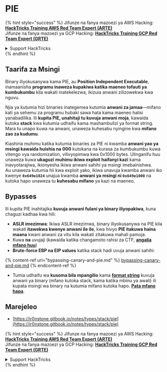# PIE

{% hint style="success" %}
Jifunze na fanya mazoezi ya AWS Hacking:<img src="/.gitbook/assets/arte.png" alt="" data-size="line">[**HackTricks Training AWS Red Team Expert (ARTE)**](https://training.hacktricks.xyz/courses/arte)<img src="/.gitbook/assets/arte.png" alt="" data-size="line">\
Jifunze na fanya mazoezi ya GCP Hacking: <img src="/.gitbook/assets/grte.png" alt="" data-size="line">[**HackTricks Training GCP Red Team Expert (GRTE)**<img src="/.gitbook/assets/grte.png" alt="" data-size="line">](https://training.hacktricks.xyz/courses/grte)

<details>

<summary>Support HackTricks</summary>

* Angalia [**mpango wa usajili**](https://github.com/sponsors/carlospolop)!
* **Jiunge na** 💬 [**kikundi cha Discord**](https://discord.gg/hRep4RUj7f) au [**kikundi cha telegram**](https://t.me/peass) au **tufuatilie** kwenye **Twitter** 🐦 [**@hacktricks\_live**](https://twitter.com/hacktricks\_live)**.**
* **Shiriki mbinu za hacking kwa kuwasilisha PRs kwa** [**HackTricks**](https://github.com/carlospolop/hacktricks) na [**HackTricks Cloud**](https://github.com/carlospolop/hacktricks-cloud) github repos.

</details>
{% endhint %}

## Taarifa za Msingi

Binary iliyokusanywa kama PIE, au **Position Independent Executable**, inamaanisha **programu inaweza kupakiwa katika maeneo tofauti ya kumbukumbu** kila wakati inatekelezwa, ikizuia anwani zilizowekwa kwa nguvu.

Njia ya kutumia hizi binaries inategemea kutumia **anwani za jamaa**—mifano kati ya sehemu za programu hubaki sawa hata kama maeneo halisi yanabadilika. Ili **kupita PIE, unahitaji tu kuvuja anwani moja**, kawaida kutoka **stack** kwa kutumia udhaifu kama mashambulizi ya format string. Mara tu unapo kuwa na anwani, unaweza kuhesabu nyingine kwa **mifano zao za kudumu**.

Kiashiria muhimu katika kutumia binaries za PIE ni kwamba **anwani yao ya msingi kawaida huishia na 000** kutokana na kurasa za kumbukumbu kuwa vitengo vya randomization, vilivyopimwa kwa 0x1000 bytes. Ulinganifu huu unaweza kuwa **ukaguzi muhimu ikiwa exploit haifanyi kazi** kama inavyotarajiwa, ikionyesha ikiwa anwani sahihi ya msingi imebainishwa.\
Au unaweza kutumia hii kwa exploit yako, ikiwa unavuja kwamba anwani iko kwenye **`0x649e1024`** unajua kwamba **anwani ya msingi ni `0x649e1000`** na kutoka hapo unaweza tu **kuhesabu mifano** ya kazi na maeneo.

## Bypasses

Ili kupita PIE inahitajika **kuvuja anwani fulani ya binary iliyopakiwa**, kuna chaguzi kadhaa kwa hili:

* **ASLR imezimwa**: Ikiwa ASLR imezimwa, binary iliyokusanywa na PIE kila wakati **itawekwa kwenye anwani ile ile**, kwa hivyo **PIE itakuwa haina maana** kwani anwani za vitu kila wakati zitakuwa mahali pamoja.
* Kuwa **na** uvujaji (kawaida katika changamoto rahisi za CTF, [**angalia mfano huu**](https://ir0nstone.gitbook.io/notes/types/stack/pie/pie-exploit))
* **Brute-force EBP na EIP values** katika stack hadi uvuja anwani sahihi:

{% content-ref url="bypassing-canary-and-pie.md" %}
[bypassing-canary-and-pie.md](bypassing-canary-and-pie.md)
{% endcontent-ref %}

* Tumia udhaifu wa **kusoma bila mpangilio** kama [**format string**](../../format-strings/) kuvuja anwani ya binary (mfano kutoka stack, kama katika mbinu ya awali) ili kupata msingi wa binary na kutumia mifano kutoka hapo. [**Pata mfano hapa**](https://ir0nstone.gitbook.io/notes/types/stack/pie/pie-bypass).

## Marejeleo

* [https://ir0nstone.gitbook.io/notes/types/stack/pie](https://ir0nstone.gitbook.io/notes/types/stack/pie)

{% hint style="success" %}
Jifunze na fanya mazoezi ya AWS Hacking:<img src="/.gitbook/assets/arte.png" alt="" data-size="line">[**HackTricks Training AWS Red Team Expert (ARTE)**](https://training.hacktricks.xyz/courses/arte)<img src="/.gitbook/assets/arte.png" alt="" data-size="line">\
Jifunze na fanya mazoezi ya GCP Hacking: <img src="/.gitbook/assets/grte.png" alt="" data-size="line">[**HackTricks Training GCP Red Team Expert (GRTE)**<img src="/.gitbook/assets/grte.png" alt="" data-size="line">](https://training.hacktricks.xyz/courses/grte)

<details>

<summary>Support HackTricks</summary>

* Angalia [**mpango wa usajili**](https://github.com/sponsors/carlospolop)!
* **Jiunge na** 💬 [**kikundi cha Discord**](https://discord.gg/hRep4RUj7f) au [**kikundi cha telegram**](https://t.me/peass) au **tufuatilie** kwenye **Twitter** 🐦 [**@hacktricks\_live**](https://twitter.com/hacktricks\_live)**.**
* **Shiriki mbinu za hacking kwa kuwasilisha PRs kwa** [**HackTricks**](https://github.com/carlospolop/hacktricks) na [**HackTricks Cloud**](https://github.com/carlospolop/hacktricks-cloud) github repos.

</details>
{% endhint %}
